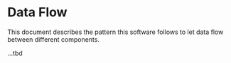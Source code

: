 # Data Flow

This document describes the pattern this software follows to let data flow between different components.

...tbd
